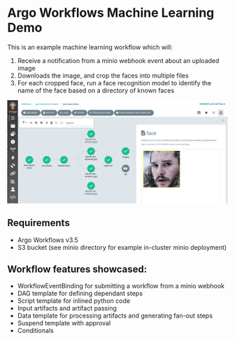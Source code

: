 # Argo Workflows Machine Learning Demo

This is an example machine learning workflow which will:
1. Receive a notification from a minio webhook event about an uploaded image
2. Downloads the image, and crop the faces into multiple files
3. For each cropped face, run a face recognition model to identify the name of the face based on a directory of known faces

![Screenshot](docs/screenshot.png)

## Requirements
* Argo Workflows v3.5
* S3 bucket (see minio directory for example in-cluster minio deployment)

## Workflow features showcased:
* WorkflowEventBinding for submitting a workflow from a minio webhook
* DAG template for defining dependant steps
* Script template for inlined python code
* Input artifacts and artifact passing
* Data template for processing artifacts and generating fan-out steps
* Suspend template with approval
* Conditionals
